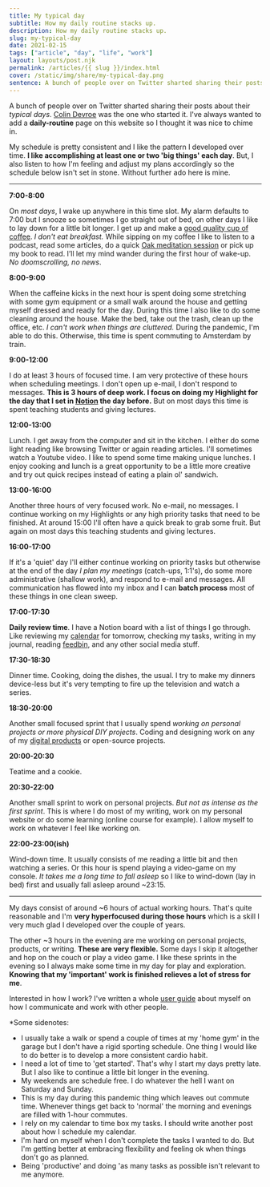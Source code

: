 ```yaml
---
title: My typical day
subtitle: How my daily routine stacks up.
description: How my daily routine stacks up.
slug: my-typical-day
date: 2021-02-15
tags: ["article", "day", "life", "work"]
layout: layouts/post.njk
permalink: /articles/{{ slug }}/index.html
cover: /static/img/share/my-typical-day.png
sentence: A bunch of people over on Twitter sharted sharing their posts about their typical days. Colin Devroe was the one who started it.
---
```


A bunch of people over on Twitter sharted sharing their posts about their _typical days_.  [Colin Devroe](http://cdevroe.com/2021/01/07/my-typical-day/) was the one who started it. I've always wanted to add a **daily-routine** page on this website so I thought it was nice to chime in. 

My schedule is pretty consistent and I like the pattern I developed over time. **I like accomplishing at least one or two 'big things' each day**. But, I also listen to how I'm feeling and adjust my plans accordingly so the schedule below isn't set in stone. Without further ado here is mine.

---

**7:00-8:00**

On _most days_, I wake up anywhere in this time slot. My alarm defaults to 7:00 but I snooze so sometimes I go straight out of bed, on other days I like to lay down for a little bit longer. I get up and make a [good quality cup of coffee][coffee]. _I don't eat breakfast._ While sipping on my coffee I like to listen to a podcast, read some articles, do a quick [Oak meditation session][oak] or pick up my book to read. I’ll let my mind wander during the first hour of wake-up. _No doomscrolling, no news_.

**8:00-9:00**

When the caffeine kicks in the next hour is spent doing some stretching with some gym equipment or a small walk around the house and getting myself dressed and ready for the day. During this time I also like to do some cleaning around the house. Make the bed, take out the trash, clean up the office, etc. _I can't work when things are cluttered._ During the pandemic, I'm able to do this. Otherwise, this time is spent commuting to Amsterdam by train.

**9:00-12:00**

I do at least 3 hours of focused time. I am very protective of these hours when scheduling meetings. I don't open up e-mail, I don't respond to messages. **This is 3 hours of deep work. I focus on doing my Highlight for the day that I set in [Notion][notion] the day before.** But on most days this time is spent teaching students and giving lectures.

**12:00-13:00**

Lunch. I get away from the computer and sit in the kitchen. I either do some light reading like browsing Twitter or again reading articles. I'll sometimes watch a Youtube video. I like to spend some time making unique lunches. I enjoy cooking and lunch is a great opportunity to be a little more creative and try out quick recipes instead of eating a plain ol' sandwich.

**13:00-16:00**

Another three hours of very focused work. No e-mail, no messages. I continue working on my Highlights or any high priority tasks that need to be finished. At around 15:00 I'll often have a quick break to grab some fruit. But again on most days this teaching students and giving lectures.

**16:00-17:00**

If it's a 'quiet' day I'll either continue working on priority tasks but otherwise at the end of the day _I plan my meetings_ (catch-ups, 1:1's), do some more administrative (shallow work), and respond to e-mail and messages. All communication has flowed into my inbox and I can **batch process** most of these things in one clean sweep.

**17:00-17:30**

**Daily review time**. I have a Notion board with a list of things I go through. Like reviewing my [calendar][calendar] for tomorrow, checking my tasks, writing in my journal, reading [feedbin][feedbin], and any other social media stuff.

**17:30-18:30**

Dinner time. Cooking, doing the dishes, the usual. I try to make my dinners device-less but it's very tempting to fire up the television and watch a series.

**18:30-20:00**

Another small focused sprint that I usually spend _working on personal projects or more physical DIY projects_. Coding and designing work on any of my [digital products](/projects) or open-source projects.

**20:00-20:30**

Teatime and a cookie.

**20:30-22:00**

Another small sprint to work on personal projects. _But not as intense as the first sprint_. This is where I do most of my writing, work on my personal website or do some learning (online course for example). I allow myself to work on whatever I feel like working on. 

**22:00-23:00(ish)**

Wind-down time. It usually consists of me reading a little bit and then watching a series. Or this hour is spend playing a video-game on my console. _It takes me a long time to fall asleep_ so I like to wind-down (lay in bed) first and usually fall asleep around ~23:15.

---

My days consist of around ~6 hours of actual working hours. That's quite reasonable and I'm **very hyperfocused during those hours** which is a skill I very much glad I developed over the couple of years.

The other ~3 hours in the evening are me working on personal projects, products, or writing. **These are very flexible.** Some days I skip it altogether and hop on the couch or play a video game. I like these sprints in the evening so I always make some time in my day for play and exploration. **Knowing that my 'important' work is finished relieves a lot of stress for me**.

Interested in how I work? I've written a whole [user guide](/guides/user-guide) about myself on how I communicate and work with other people.

*Some sidenotes:

* I usually take a walk or spend a couple of times at my 'home gym' in the garage but I don't have a rigid sporting schedule. One thing I would like to do better is to develop a more consistent cardio habit.
* I need a lot of time to 'get started'. That's why I start my days pretty late. But I also like to continue a little bit longer in the evening.
* My weekends are schedule free. I do whatever the hell I want on Saturday and Sunday.
* This is my day during this pandemic thing which leaves out commute time. Whenever things get back to 'normal' the morning and evenings are filled with 1-hour commutes.
* I rely on my calendar to time box my tasks. I should write another post about how I schedule my calendar.
* I'm hard on myself when I don't complete the tasks I wanted to do. But I'm getting better at embracing flexibility and feeling ok when things don't go as planned.
* Being 'productive' and doing 'as many tasks as possible isn't relevant to me anymore.

[coffee]: https://www.youtube.com/channel/UCMb0O2CdPBNi-QqPk5T3gsQ
[oak]: https://www.oakmeditation.com
[notion]: http://notion.so
[calendar]: https://flexibits.com/fantastical
[feedbin]: http://feedbin.com